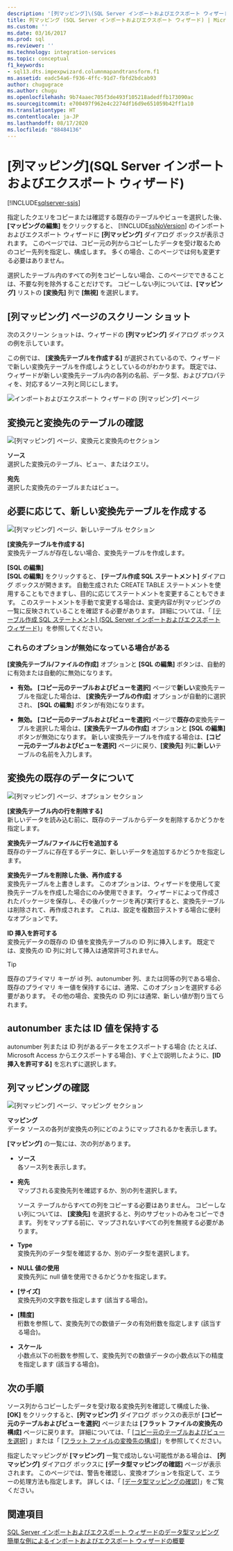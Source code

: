 ```yaml
---
description: '[列マッピング]\(SQL Server インポートおよびエクスポート ウィザード)'
title: 列マッピング (SQL Server インポートおよびエクスポート ウィザード) | Microsoft Docs
ms.custom: ''
ms.date: 03/16/2017
ms.prod: sql
ms.reviewer: ''
ms.technology: integration-services
ms.topic: conceptual
f1_keywords:
- sql13.dts.impexpwizard.columnmapandtransform.f1
ms.assetid: eadc54a6-f936-4ffc-91d7-fbfd2bdcab93
author: chugugrace
ms.author: chugu
ms.openlocfilehash: 9b74aaec705f3de493f105218adedffb173090ac
ms.sourcegitcommit: e700497f962e4c2274df16d9e651059b42ff1a10
ms.translationtype: HT
ms.contentlocale: ja-JP
ms.lasthandoff: 08/17/2020
ms.locfileid: "88484136"
---
```

# <a name="column-mappings-sql-server-import-and-export-wizard"></a>[列マッピング]\(SQL Server インポートおよびエクスポート ウィザード)

[!INCLUDE[sqlserver-ssis](../../includes/applies-to-version/sqlserver-ssis.md)]


  指定したクエリをコピーまたは確認する既存のテーブルやビューを選択した後、 **[マッピングの編集]** をクリックすると、 [!INCLUDE[ssNoVersion](../../includes/ssnoversion-md.md)] のインポートおよびエクスポート ウィザードに **[列マッピング]** ダイアログ ボックスが表示されます。 このページでは、コピー元の列からコピーしたデータを受け取るためのコピー先列を指定し、構成します。 多くの場合、このページでは何も変更する必要はありません。
  
選択したテーブル内のすべての列をコピーしない場合、このページでできることは、不要な列を除外することだけです。 コピーしない列については、**[マッピング]** リストの **[変換先]** 列で **[無視]** を選択します。
 
## <a name="screen-shot-of-the-column-mappings-page"></a>[列マッピング] ページのスクリーン ショット 
 次のスクリーン ショットは、ウィザードの **[列マッピング]** ダイアログ ボックスの例を示しています。 
 
 この例では、 **[変換先テーブルを作成する]** が選択されているので、ウィザードで新しい変換先テーブルを作成しようとしているのがわかります。 既定では、ウィザードが新しい変換先テーブル内の各列の名前、データ型、およびプロパティを、対応するソース列と同じにします。 
  
 ![インポートおよびエクスポート ウィザードの [列マッピング] ページ](../../integration-services/import-export-data/media/column-mappings.png "インポートおよびエクスポート ウィザードの [列マッピング] ページ")  
  
## <a name="review-the-source-and-destination"></a>変換元と変換先のテーブルの確認 
![[列マッピング] ページ、変換元と変換先のセクション](../../integration-services/import-export-data/media/column-mappings-page-source-and-destination-section.png)

 **ソース**  
 選択した変換元のテーブル、ビュー、またはクエリ。  
  
 **宛先**  
 選択した変換先のテーブルまたはビュー。  

## <a name="optionally-create-a-new-destination-table"></a>必要に応じて、新しい変換先テーブルを作成する
![[列マッピング] ページ、新しいテーブル セクション](../../integration-services/import-export-data/media/column-mappings-page-new-table-section.png)

 **[変換先テーブルを作成する]**  
 変換先テーブルが存在しない場合、変換先テーブルを作成します。    
  
 **[SQL の編集]**  
**[SQL の編集]** をクリックすると、 **[テーブル作成 SQL ステートメント]** ダイアログ ボックスが開きます。 自動生成された CREATE TABLE ステートメントを使用することもできますし、目的に応じてステートメントを変更することもできます。 このステートメントを手動で変更する場合は、変更内容が列マッピングの一覧に反映されていることを確認する必要があります。 詳細については、「 [[テーブル作成 SQL ステートメント] (SQL Server インポートおよびエクスポート ウィザード)](../../integration-services/import-export-data/create-table-sql-statement-sql-server-import-and-export-wizard.md)」を参照してください。  

### <a name="sometimes-these-options-are-disabled"></a>これらのオプションが無効になっている場合がある
**[変換先テーブル/ファイルの作成]** オプションと **[SQL の編集]** ボタンは、自動的に有効または自動的に無効になります。

-   **有効。** **[コピー元のテーブルおよびビューを選択]** ページで**新しい**変換先テーブルを指定した場合は、 **[変換先テーブルの作成]** オプションが自動的に選択され、 **[SQL の編集]** ボタンが有効になります。

-   **無効。** **[コピー元のテーブルおよびビューを選択]** ページで**既存の**変換先テーブルを選択した場合は、**[変換先テーブルの作成]** オプションと **[SQL の編集]** ボタンが無効になります。 新しい変換先テーブルを作成する場合は、**[コピー元のテーブルおよびビューを選択]** ページに戻り、**[変換先]** 列に**新しい**テーブルの名前を入力します。  

## <a name="what-about-existing-data-in-the-destination"></a>変換先の既存のデータについて
![[列マッピング] ページ、オプション セクション](../../integration-services/import-export-data/media/column-mappings-page-options-section.png)

 **[変換先テーブル内の行を削除する]**  
 新しいデータを読み込む前に、既存のテーブルからデータを削除するかどうかを指定します。  
  
 **変換先テーブル/ファイルに行を追加する**  
 既存のテーブルに存在するデータに、新しいデータを追加するかどうかを指定します。  
  
 **変換先テーブルを削除した後、再作成する**  
 変換先テーブルを上書きします。 このオプションは、ウィザードを使用して変換先テーブルを作成した場合にのみ使用できます。 ウィザードによって作成されたパッケージを保存し、その後パッケージを再び実行すると、変換先テーブルは削除されて、再作成されます。 これは、設定を複数回テストする場合に便利なオプションです。
  
 **ID 挿入を許可する**  
 変換元データの既存の ID 値を変換先テーブルの ID 列に挿入します。 既定では、変換先の ID 列に対して挿入は通常許可されません。  
  
> [!TIP]
> 既存のプライマリ キーが id 列、autonumber 列、または同等の列である場合、既存のプライマリ キー値を保持するには、通常、このオプションを選択する必要があります。  その他の場合、変換先の ID 列には通常、新しい値が割り当てられます。  

## <a name="keep-your-autonumber-or-identity-values"></a>autonumber または ID 値を保持する
autonumber 列または ID 列があるデータをエクスポートする場合 (たとえば、Microsoft Access からエクスポートする場合)、すぐ上で説明したように、**[ID 挿入を許可する]** を忘れずに選択します。

## <a name="review-column-mappings"></a>列マッピングの確認
![[列マッピング] ページ、マッピング セクション](../../integration-services/import-export-data/media/column-mappings-page-mappings-section.png)

 **マッピング**  
 データ ソースの各列が変換先の列にどのようにマップされるかを表示します。
 
**[マッピング]** の一覧には、次の列があります。  
  
-    **ソース**  
     各ソース列を表示します。  
  
-   **宛先**  
    マップされる変換先列を確認するか、別の列を選択します。
    
    ソース テーブルからすべての列をコピーする必要はありません。 コピーしない列については、 **[変換先]** を選択すると、列のサブセットのみをコピーできます。 列をマップする前に、マップされないすべての列を無視する必要があります。  
  
-   **Type**  
    変換先列のデータ型を確認するか、別のデータ型を選択します。
  
-   **NULL 値の使用**  
    変換先列に null 値を使用できるかどうかを指定します。  
  
-   **[サイズ]**  
    変換先列の文字数を指定します (該当する場合)。  
  
-    **[精度]**  
    桁数を参照して、変換先列での数値データの有効桁数を指定します (該当する場合)。  
  
 -   **スケール**  
    小数点以下の桁数を参照して、変換先列での数値データの小数点以下の精度を指定します (該当する場合)。  
  
## <a name="whats-next"></a>次の手順  
 ソース列からコピーしたデータを受け取る変換先列を確認して構成した後、**[OK]** をクリックすると、**[列マッピング]** ダイアログ ボックスの表示が **[コピー元のテーブルおよびビューを選択]** ページまたは **[フラット ファイルの変換先の構成]** ページに戻ります。 詳細については、「 [[コピー元のテーブルおよびビューを選択]](../../integration-services/import-export-data/select-source-tables-and-views-sql-server-import-and-export-wizard.md) 」または「 [[フラット ファイルの変換先の構成]](../../integration-services/import-export-data/configure-flat-file-destination-sql-server-import-and-export-wizard.md)」を参照してください。  
  
 指定したマッピングが **[マッピング]** 一覧で成功しない可能性がある場合は、 **[列マッピング]** ダイアログ ボックスに **[データ型マッピングの確認]** ページが表示されます。 このページでは、警告を確認し、変換オプションを指定して、エラーの処理方法も指定します。 詳しくは、「 [[データ型マッピングの確認]](../../integration-services/import-export-data/review-data-type-mapping-sql-server-import-and-export-wizard.md)」をご覧ください。  
 
 ## <a name="see-also"></a>関連項目
[SQL Server インポートおよびエクスポート ウィザードのデータ型マッピング](../../integration-services/import-export-data/data-type-mapping-in-the-sql-server-import-and-export-wizard.md)  
[簡単な例によるインポートおよびエクスポート ウィザードの概要](../../integration-services/import-export-data/get-started-with-this-simple-example-of-the-import-and-export-wizard.md)


